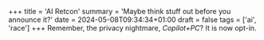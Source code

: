 +++
title = 'AI Retcon'
summary = 'Maybe think stuff out before you announce it?'
date = 2024-05-08T09:34:34+01:00
draft = false
tags = ['ai', 'race']
+++
Remember, the privacy nightmare, *Copilot+PC*? It is now opt-in.
